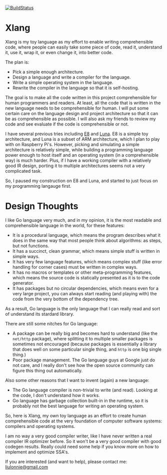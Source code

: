[![BuildStatus](https://travis-ci.org/h8liu/xlang.png?branch=master)](https://travis-ci.org/h8liu/xlang)

# Xlang

Xlang is my toy language as my effort to enable writing comprehensible code,
where people can easily take some piece of code, read it, understand it,
use it, wrap it, or even change it, into better code.

The plan is:

- Pick a simple enough architecture.
- Design a language and write a compiler for the language.
- Write a simple operating system in the language.
- Rewrite the compiler in the language so that it is self-hosting.

The goal is to make all the code written in this project comprehensible for
human programmers and readers. At least, all the code that is written in the
new language needs to be comprehensible for human. I will put some certain care
on the language design and project architecture so that it can be as
comprehensible as possible. I will also ask my friends to review my code and
see evaluate if the code is comprehensible or not.

I have several previous tries including [E8](http://github.com/e8vm) and
[Luna](http://github.com/h8liu/luna).  E8 is a simple toy architecture, and
Luna is a subset of ARM architecture, which I plan to play with on Raspberry
Pi's.  However, picking and simulating a simple architecture is relatively
simple, while building a programming language power enough to host itself and
an operating system (in a comprehensible way) is much harder. Plus, if I have a
working compiler with a relatively good IR design, porting it to multiple
architectures seems not a very complicated task.

So, I paused my construction on E8 and Luna, and started to just focus on my
programming langauge first.

# Design Thoughts

I like Go language very much, and in my opinion, it is the most readable and
comprehensible language in the world, for these features:

- It is a procedural language, which means the program describes what it does
  in the same way that most people think about algorithms: as steps, but not
  functions.
- It has a succinct, clean grammar, which means simple stuff is written in
  simple ways.
- It has very few language features, which means complex stuff (like error handling
  for corner cases) must be written in complex ways.
- It has no macros or templates or other meta-programming features, which means
  the source code is statically presented as it is to the code generator.
- It has packages but no circular dependencies, which means even for a very large
  project, you can always start reading (and playing with) the code from the 
  very bottom of the dependency tree.

As a result, Go language is the only language that I can really read and sort
of understand its stardard library.

There are still some nitches for Go language:

- A package can be really big and becomes hard to understand (like the
  `net/http` package), where splitting it to multiple smaller packages
  is sometimes not encouraged (because packages is essentially a library
  that does well on some particular single thing, and `http` is one big
  single thing.)
- Poor package management. The Go language guys at Google just do not care,
  and I really don't see how the open source community can figure this thing
  out automatically.

Also some other reasons that I want to invent (again) a new language:

- The Go language compiler is non-trivial to write (and read). Looking at the
  code, I don't understand how it works.
- Go language has garbage collection built-in in the runtime, so it is probably
  not the best language for writing an operating system.

So, here is Xlang, my own toy language as an effort to create human
comprehensible code at the very foundation of computer software systems:
compilers and operating systems.

I am no way a very good compiler writer, like I have never written a real
compiler IR optimizer before. So it won't be a very good compiler with
good codegen results. Really could need some help if you know more on
how to implement and optimize SSA's.

If you are interested (and want to help), please contact me: liulonnie@gmail.com
